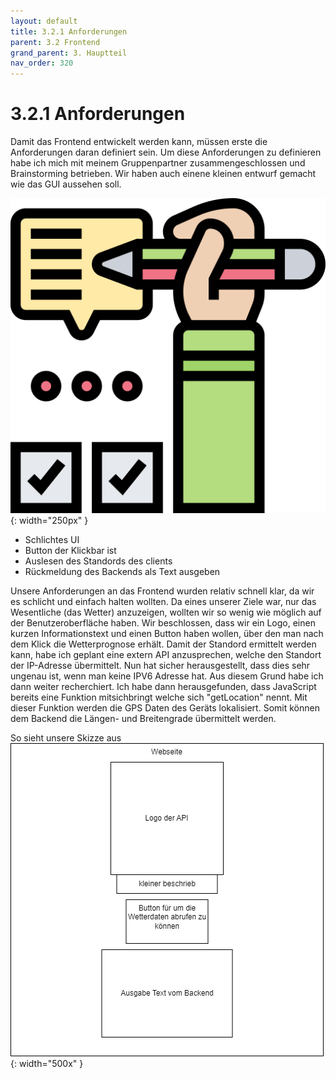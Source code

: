 ```yaml
---
layout: default
title: 3.2.1 Anforderungen
parent: 3.2 Frontend
grand_parent: 3. Hauptteil
nav_order: 320
---
```


# 3.2.1 Anforderungen

Damit das Frontend entwickelt werden kann, müssen erste die Anforderungen daran definiert sein. Um diese Anforderungen zu definieren habe ich mich mit meinem Gruppenpartner zusammengeschlossen und Brainstorming betrieben. Wir haben auch einene kleinen entwurf gemacht wie das GUI aussehen soll.

![Anforderungen](../ressources/icons/requirement.png){: width="250px" }

- Schlichtes UI
- Button der Klickbar ist
- Auslesen des Standords des clients
- Rückmeldung des Backends als Text ausgeben

Unsere Anforderungen an das Frontend wurden relativ schnell klar, da wir es schlicht und einfach halten wollten. Da eines unserer Ziele war, nur das Wesentliche (das Wetter) anzuzeigen, wollten wir so wenig wie möglich auf der Benutzeroberfläche haben. Wir beschlossen, dass wir ein Logo, einen kurzen Informationstext und einen Button haben wollen, über den man nach dem Klick die Wetterprognose erhält. Damit der Standord ermittelt werden kann, habe ich geplant eine extern API anzusprechen, welche den Standort der IP-Adresse übermittelt. Nun hat sicher herausgestellt, dass dies sehr ungenau ist, wenn man keine IPV6 Adresse hat. Aus diesem Grund habe ich dann weiter recherchiert. Ich habe dann herausgefunden, dass JavaScript bereits eine Funktion mitsichbringt welche sich "getLocation" nennt. Mit dieser Funktion werden die GPS Daten des Geräts lokalisiert. Somit können dem Backend die Längen- und Breitengrade übermittelt werden.


So sieht unsere Skizze aus
![Anforderungen](../ressources/diagrams/Skizze_Webseite.png){: width="500x" }